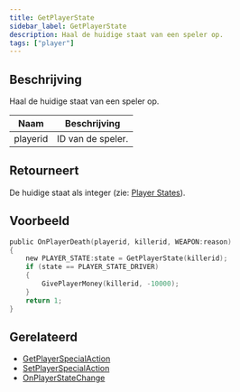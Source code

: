 ```yaml
---
title: GetPlayerState
sidebar_label: GetPlayerState
description: Haal de huidige staat van een speler op.
tags: ["player"]
---
```


## Beschrijving

Haal de huidige staat van een speler op.

| Naam | Beschrijving |
| ---- | ------------ |
| playerid | ID van de speler. |

## Retourneert

De huidige staat als integer (zie: [Player States](../resources/playerstates)).

## Voorbeeld

```c
public OnPlayerDeath(playerid, killerid, WEAPON:reason)
{
    new PLAYER_STATE:state = GetPlayerState(killerid);
    if (state == PLAYER_STATE_DRIVER)
    {
        GivePlayerMoney(killerid, -10000);
    }
    return 1;
}
```

## Gerelateerd

- [GetPlayerSpecialAction](GetPlayerSpecialAction)
- [SetPlayerSpecialAction](SetPlayerSpecialAction)
- [OnPlayerStateChange](../callbacks/OnPlayerStateChange)


